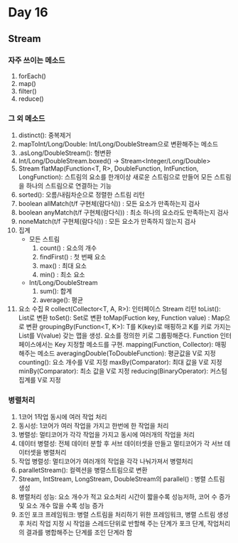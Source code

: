 # Day 16
## Stream
### 자주 쓰이는 메소드
1. forEach()
2. map()
3. filter()
4. reduce()

### 그 외 메소드
1. distinct(): 중복제거
2. mapToInt/Long/Double: Int/Long/DoubleStream으로 변환해주는 메소드
3. .asLong/DoubleStream(): 형변환
4. Int/Long/DoubleStream.boxed() -> Stream<Integer/Long/Double>
5. Stream flatMap(Function<T, R>, DoubleFunction, IntFunction, LongFunction):
   스트림의 요소를 한개이상 새로운 스트림으로 만들어 모든 스트림을 하나의 스트림으로 연결하는 기능
6. sorted(): 오름/내림차순으로 정렬한 스트림 리턴
7. boolean allMatch(t/f 구현체(람다식)) : 모든 요소가 만족하는지 검사
8. boolean anyMatch(t/f 구현체(람다식)) : 최소 하나의 요소라도 만족하는지 검사
9. noneMatch(t/f 구현체(람다식)) : 모든 요소가 만족하지 않는지 검사
10. 집계
    - 모든 스트림
        1. count() : 요소의 개수
        2. findFirst() : 첫 번째 요소
        3. max() : 최대 요소
        4. min() : 최소 요소
    - Int/Long/DoubleStream
        1. sum(): 합계
        2. average(): 평균
11. 요소 수집
    R collect(Collector<T, A, R>): 인터페이스 Stream 리턴
      toList(): List로 변환
      toSet(): Set로 변환
      toMap(Fuction key, Function value) : Map으로 변환
      groupingBy(Function<T, K>): T를 K(key)로 매핑하고 K를 키로 가지는 List를 V(value) 갖는 맵을 생성.
                                  요소를 정의한 키로 그룹핑해준다.
                                  Function 인터페이스에서는 Key 지정할 메소드를 구현.
        mapping(Function, Collector): 매핑해주는 메소드
        averagingDouble(ToDoubleFunction): 평균값을 V로 지정
        counting(): 요소 개수를 V로 지정
        maxBy(Comparator): 최대 값을 V로 지정
        minBy(Comparator): 최소 값을 V로 지정
        reducing(BinaryOperator): 커스텀 집계를 V로 지정

### 병렬처리
1. 1코어 1작업 동시에 여러 작업 처리
2. 동시성: 1코어가 여러 작업을 가지고 한번에 한 작업을 처리
3. 병렬성: 멀티코어가 각각 작업을 가지고 동시에 여러개의 작업을 처리
4. 데이터 병렬성: 전체 데이터 분할 후 서브 데이터셋을 만들고 멀티코어가 각 서브 데이터셋을 병렬처리
5. 작업 병렬성: 멀티코어가 여러개의 작업을 각각 나눠가져서 병렬처리
6. paralletStream(): 컬렉션을 병렬스트림으로 변환
7. Stream, IntStream, LongStream, DoubleStream의 parallel() : 병렬 스트림 생성
8. 병렬처리 성능: 요소 개수가 적고 요소처리 시간이 짧을수록 성능저하, 코어 수 증가 및 요소 개수 많을 수록 성능 증가
9. 조인 포크 프레임워크: 병렬 스트림을 처리하기 위한 프레임워크, 병렬 스트림 생성 후 처리 작업 지정 시 작업을 스레드단위로 반할해 주는 단계가 포크 단계, 작업처리의 결과를 병합해주는 단계를 조인 단계라 함

